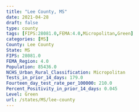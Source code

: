 ```yaml
---
title: "Lee County, MS"
date: 2021-04-28
draft: false
type: county
tags: [FIPS:28081.0,FEMA:4.0,Micropolitan,Green]
categories: [MS]
County: Lee County
State: MS
FIPS: 28081.0
FEMA_Region: 4.0
Population: 85436.0
NCHS_Urban_Rural_Classification: Micropolitan
Tests_in_prior_14_days: 179.0
Fourteen_day_test_rate_per_100000: 210.0
Percent_Positivity_in_prior_14_days: 0.045
Level: Green
url: /states/MS/lee-county
---
```



